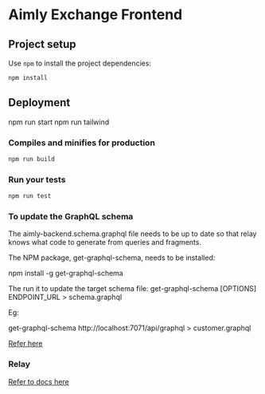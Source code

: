 # Aimly Exchange Frontend

## Project setup

Use `npm` to install the project dependencies:

```bash
npm install
```

## Deployment

npm run start
npm run tailwind

### Compiles and minifies for production

```bash
npm run build
```

### Run your tests

```bash
npm run test
```
### To update the GraphQL schema

The aimly-backend.schema.graphql file needs to be up to date so that relay knows what code to generate from queries and fragments.

The NPM package, get-graphql-schema, needs to be installed:

npm install -g get-graphql-schema

The run it to update the target schema file: get-graphql-schema [OPTIONS] ENDPOINT_URL > schema.graphql

Eg:

get-graphql-schema http://localhost:7071/api/graphql > customer.graphql

[Refer here](https://www.npmjs.com/package/get-graphql-schema)

### Relay

[Refer to docs here](https://relay.dev/docs/getting-started)
